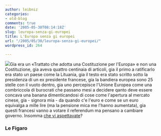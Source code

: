 ```yaml
---
author: leibniz
categories:
- old-blog
comments: true
date: '2005-05-30T08:14:18Z'
slug: leuropa-senza-gi-europei
title: L'Europa senza gi europei
url: "/2005/05/30/leuropa-senza-gi-europei/"
wordpress_id: 264

---
```

![](http://www.lefigaro.fr/photos/GRE01538_1.jpg?093806)Gia
era un «Trattato che adotta una Costituzione per l'Europa» e non una
Costituzione, gia aveva quattro centinaia di articoli, gia il primo a
ratificarlo era stato un paese come la Lituania, gia il testo era stato
scritto sotto la presidenza di un ex presidente francese, gia la
bandiera europea sono 25 stelle con il vuoto dentro, gia uno percepisce
l'Unione Europea come una combriccola di burocrati che passano mesi a
decidere qanto deve essere concava una banana dimenticandosi di cose
come l'apertura al mercato cinese, gia - signora mia - da quando c'e
l'euro e come se un euro equivalga a mille lire (ma la pensione mica me
l'hanno aumentata),  gia questi francesi vanno a votare il
referendum ma pensano a cambiare governo. Insomma [che vi aspettavate](http://www.lefigaro.fr/referendum/)?  



### Le Figaro
